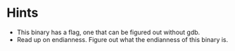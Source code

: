 # Hints

- This binary has a flag, one that can be figured out without gdb.
- Read up on endianness. Figure out what the endianness of this binary is.
